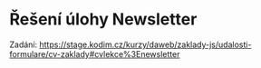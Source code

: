 # Řešení úlohy Newsletter

Zadání: https://stage.kodim.cz/kurzy/daweb/zaklady-js/udalosti-formulare/cv-zaklady#cvlekce%3Enewsletter
